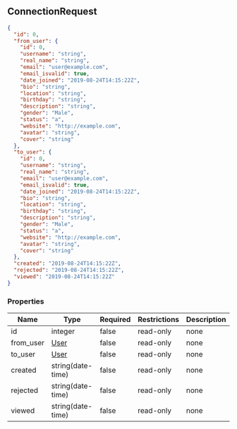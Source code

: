 <h2 id="tocS_ConnectionRequest">ConnectionRequest</h2>
<!-- backwards compatibility -->
<a id="schemaconnectionrequest"></a>
<a id="schema_ConnectionRequest"></a>
<a id="tocSconnectionrequest"></a>
<a id="tocsconnectionrequest"></a>

```json
{
  "id": 0,
  "from_user": {
    "id": 0,
    "username": "string",
    "real_name": "string",
    "email": "user@example.com",
    "email_isvalid": true,
    "date_joined": "2019-08-24T14:15:22Z",
    "bio": "string",
    "location": "string",
    "birthday": "string",
    "description": "string",
    "gender": "Male",
    "status": "a",
    "website": "http://example.com",
    "avatar": "string",
    "cover": "string"
  },
  "to_user": {
    "id": 0,
    "username": "string",
    "real_name": "string",
    "email": "user@example.com",
    "email_isvalid": true,
    "date_joined": "2019-08-24T14:15:22Z",
    "bio": "string",
    "location": "string",
    "birthday": "string",
    "description": "string",
    "gender": "Male",
    "status": "a",
    "website": "http://example.com",
    "avatar": "string",
    "cover": "string"
  },
  "created": "2019-08-24T14:15:22Z",
  "rejected": "2019-08-24T14:15:22Z",
  "viewed": "2019-08-24T14:15:22Z"
}

```

### Properties

|Name|Type|Required|Restrictions|Description|
|---|---|---|---|---|
|id|integer|false|read-only|none|
|from_user|[User](#schemauser)|false|read-only|none|
|to_user|[User](#schemauser)|false|read-only|none|
|created|string(date-time)|false|read-only|none|
|rejected|string(date-time)|false|read-only|none|
|viewed|string(date-time)|false|read-only|none|
